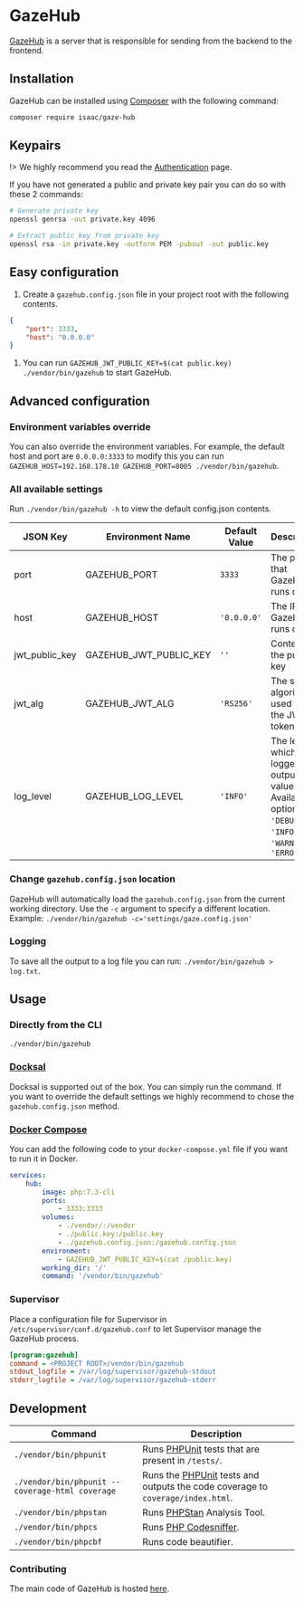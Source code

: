 # GazeHub
[GazeHub](https://github.com/isaaceindhoven/GazeHub) is a server that is responsible for sending from the backend to the frontend.

## Installation
GazeHub can be installed using [Composer](https://getcomposer.org/) with the following command:

```bash
composer require isaac/gaze-hub
```

## Keypairs
!> We highly recommend you read the [Authentication](authentication) page.

If you have not generated a public and private key pair you can do so with these 2 commands:

```bash
# Generate private key
openssl genrsa -out private.key 4096

# Extract public key from private key
openssl rsa -in private.key -outform PEM -pubout -out public.key
```

## Easy configuration
1. Create a `gazehub.config.json` file in your project root with the following contents.
```json
{
    "port": 3333,
    "host": "0.0.0.0"
}
```
1. You can run `GAZEHUB_JWT_PUBLIC_KEY=$(cat public.key) ./vendor/bin/gazehub` to start GazeHub.


## Advanced configuration

### Environment variables override
You can also override the environment variables. For example, the default host and port are `0.0.0.0:3333` to modify this you can run `GAZEHUB_HOST=192.168.178.10 GAZEHUB_PORT=8005 ./vendor/bin/gazehub`.

### All available settings
Run `./vendor/bin/gazehub -h` to view the default config.json contents.

|JSON Key|Environment Name|Default Value|Description|
|---|---|---|---|
|port|GAZEHUB_PORT|`3333`|The port that GazeHub runs on.|
|host|GAZEHUB_HOST|`'0.0.0.0'`|The IP that GazeHub runs on.|
|jwt_public_key|GAZEHUB_JWT_PUBLIC_KEY|`''`|Content of the public key|
|jwt_alg|GAZEHUB_JWT_ALG|`'RS256'`|The signing algorithm used for the JWT tokens|
|log_level|GAZEHUB_LOG_LEVEL|`'INFO'`| The level at which the logger will output a value. Available options are: `'DEBUG'`, `'INFO'`, `'WARN'` and `'ERROR'`|

### Change `gazehub.config.json` location
GazeHub will automatically load the `gazehub.config.json` from the current working directory. Use the `-c` argument to specify a different location. Example: `./vendor/bin/gazehub -c='settings/gaze.config.json'`

### Logging
To save all the output to a log file you can run: `./vendor/bin/gazehub > log.txt`.

## Usage

### Directly from the CLI

```bash
./vendor/bin/gazehub
```

### [Docksal](https://docksal.io/)

Docksal is supported out of the box. You can simply run the command.
If you want to override the default settings we highly recommend to chose the `gazehub.config.json` method.

### [Docker Compose](https://docs.docker.com/compose/)

You can add the following code to your `docker-compose.yml` file if you want to run it in Docker.

```yml
services:
    hub:
        image: php:7.3-cli
        ports:
            - 3333:3333
        volumes:
            - ./vendor/:/vendor
            - ./public.key:/public.key
            - ./gazehub.config.json:/gazehub.config.json
        environment:
            - GAZEHUB_JWT_PUBLIC_KEY=$(cat /public.key)
        working_dir: '/'
        command: '/vendor/bin/gazehub'
```

### Supervisor

Place a configuration file for Supervisor in `/etc/supervisor/conf.d/gazehub.conf` to let Supervisor manage the GazeHub process.

```ini
[program:gazehub]
command = <PROJECT ROOT>/vendor/bin/gazehub
stdout_logfile = /var/log/supervisor/gazehub-stdout
stderr_logfile = /var/log/supervisor/gazehub-stderr
```

## Development

| Command | Description |
| ------- | ----------- |
| `./vendor/bin/phpunit` | Runs [PHPUnit](https://phpunit.de/) tests that are present in `/tests/`. |
| `./vendor/bin/phpunit --coverage-html coverage` | Runs the [PHPUnit](https://phpunit.de/) tests and outputs the code coverage to `coverage/index.html`. |
| `./vendor/bin/phpstan` | Runs [PHPStan](https://github.com/phpstan/phpstan) Analysis Tool. |
| `./vendor/bin/phpcs` | Runs [PHP Codesniffer](https://github.com/squizlabs/PHP_CodeSniffer). |
| `./vendor/bin/phpcbf` | Runs code beautifier. |

### Contributing

The main code of GazeHub is hosted [here](https://github.com/isaaceindhoven/GazeHub-src).
